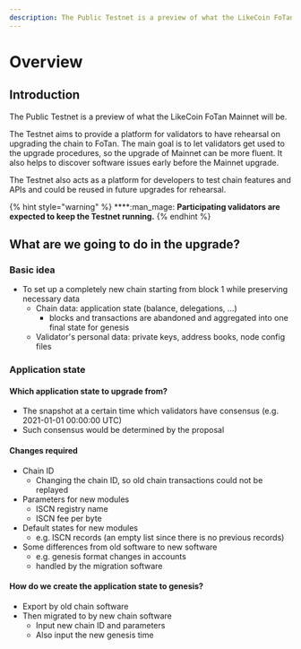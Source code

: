 ```yaml
---
description: The Public Testnet is a preview of what the LikeCoin FoTan Mainnet will be.
---
```


# Overview

## Introduction

The Public Testnet is a preview of what the LikeCoin FoTan Mainnet will be.

The Testnet aims to provide a platform for validators to have rehearsal on upgrading the chain to FoTan. The main goal is to let validators get used to the upgrade procedures, so the upgrade of Mainnet can be more fluent. It also helps to discover software issues early before the Mainnet upgrade.

The Testnet also acts as a platform for developers to test chain features and APIs and could be reused in future upgrades for rehearsal. 

{% hint style="warning" %}
****:man_mage: **Participating validators are expected to keep the Testnet running.**
{% endhint %}

## What are we going to do in the upgrade?

### Basic idea

* To set up a completely new chain starting from block 1 while preserving necessary data
  * Chain data: application state (balance, delegations, ...)
    * blocks and transactions are abandoned and aggregated into one final state for genesis
  * Validator's personal data: private keys, address books, node config files

### Application state

#### Which application state to upgrade from?

* The snapshot at a certain time which validators have consensus (e.g. 2021-01-01 00:00:00 UTC)
* Such consensus would be determined by the proposal

#### Changes required

* Chain ID
  * Changing the chain ID, so old chain transactions could not be replayed
* Parameters for new modules
  * ISCN registry name
  * ISCN fee per byte
* Default states for new modules
  * e.g. ISCN records (an empty list since there is no previous records)
* Some differences from old software to new software
  * e.g. genesis format changes in accounts
  * handled by the migration software

#### How do we create the application state to genesis?

* Export by old chain software
* Then migrated to by new chain software
  * Input new chain ID and parameters
  * Also input the new genesis time
